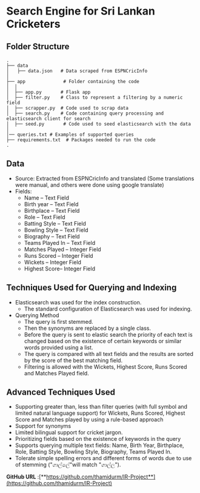 # Search Engine for Sri Lankan Cricketers

## Folder Structure
```
.
├── data
│   ├── data.json   # Data scraped from ESPNCricInfo
│
├── app              # Folder containing the code
│  │
│  ├── app.py       # Flask app
│  ├── filter.py    # Class to represent a filtering by a numeric field
│  ├── scrapper.py  # Code used to scrap data
│  ├── search.py    # Code containing query processing and elasticsearch client for search
│  ├── seed.py       # Code used to seed elasticsearch with the data
│
│── queries.txt # Examples of supported queries
├── requirements.txt  # Packages needed to run the code
.
```
## Data

- Source: Extracted from ESPNCricInfo and translated (Some translations were manual, and others were done using google translate)
- Fields:
    - Name – Text Field
    - Birth year – Text Field
    - Birthplace – Text Field
    - Role – Text Field
    - Batting Style – Text Field
    - Bowling Style – Text Field
    - Biography – Text Field
    - Teams Played In – Text Field
    - Matches Played – Integer Field
    - Runs Scored – Integer Field
    - Wickets – Integer Field
    - Highest Score– Integer Field

## Techniques Used for Querying and Indexing

- Elasticsearch was used for the index construction.
  - The standard configuration of Elasticsearch was used for indexing.
- Querying Method
  - The query is first stemmed.
  - Then the synonyms are replaced by a single class.
  - Before the query is sent to elastic search the priority of each text is changed based on the existence of certain keywords or similar words provided using a list.
  - The query is compared with all text fields and the results are sorted by the score of the best matching field.
  - Filtering is allowed with the Wickets, Highest Score, Runs Scored and Matches Played field.

## Advanced Techniques Used

- Supporting greater than, less than filter queries (with full symbol and limited natural language support) for Wickets, Runs Scored, Highest Score and Matches played by using a rule-based approach
- Support for synonyms
- Limited bilingual support for cricket jargon.
- Prioritizing fields based on the existence of keywords in the query
- Supports querying multiple text fields: Name, Birth Year, Birthplace, Role, Batting Style, Bowling Style, Biography, Teams Played In.
- Tolerate simple spelling errors and different forms of words due to use of stemming (&quot;ගාල්ලේ&quot;will match &quot;ගාල්ල&quot;).

**GitHub URL** :[**https://github.com/thamidurm/IR-Project**](https://github.com/thamidurm/IR-Project)